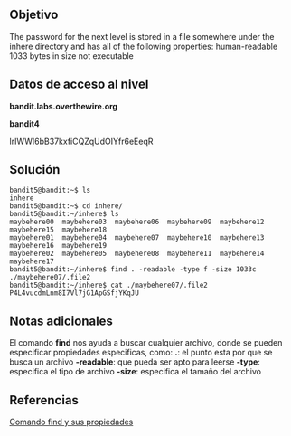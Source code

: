 ## Objetivo
The password for the next level is stored in a file somewhere under the inhere directory and has all of the following properties:
human-readable
1033 bytes in size
not executable

## Datos de acceso al nivel
**bandit.labs.overthewire.org**  

**bandit4**  

lrIWWI6bB37kxfiCQZqUdOIYfr6eEeqR

## Solución
```bash()
bandit5@bandit:~$ ls
inhere
bandit5@bandit:~$ cd inhere/
bandit5@bandit:~/inhere$ ls
maybehere00  maybehere03  maybehere06  maybehere09  maybehere12  maybehere15  maybehere18
maybehere01  maybehere04  maybehere07  maybehere10  maybehere13  maybehere16  maybehere19
maybehere02  maybehere05  maybehere08  maybehere11  maybehere14  maybehere17
bandit5@bandit:~/inhere$ find . -readable -type f -size 1033c
./maybehere07/.file2
bandit5@bandit:~/inhere$ cat ./maybehere07/.file2
P4L4vucdmLnm8I7Vl7jG1ApGSfjYKqJU

```

## Notas adicionales
El comando <b>find</b> nos ayuda a buscar cualquier archivo, donde se pueden especificar propiedades especificas, como:
<b>.</b>: el punto esta por que se busca un archivo
<b>-readable</b>: que pueda ser apto para leerse
<b>-type</b>: especifica el tipo de archivo
<b>-size</b>: especifica el tamaño del archivo

## Referencias 
[Comando find y sus propiedades](https://www.ionos.mx/digitalguide/servidores/configuracion/comando-linux-find/)